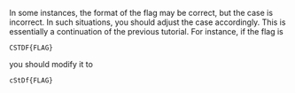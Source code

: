 In some instances, the format of the flag may be correct, but the case is incorrect. In such situations, you should adjust the case accordingly. This is essentially a continuation of the previous tutorial. For instance, if the flag is

```
CSTDF{FLAG}
```

you should modify it to

```
cStDf{FLAG}
```
